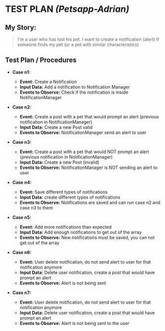 # TEST PLAN _(Petsapp-Adrian)_

## My Story:

> I'm a user who has lost his pet. I want to create a notification (alert) if someone finds my pet (or a pet with similar characteristics)

## Test Plan / Procedures

-   **Case n1:**

    -   **Event:** Create a Notification
    -   **Input Data:** Add a notification to Notification Manager
    -   **Events to Observe:** Check if the notification is inside NotificationManager
-   **Case n2:**

    -   **Event:** Create a post with a pet that would prompt an alert (previous notification in NotificationManager)
    -   **Input Data:** Create a new Post valid
    -   **Events to Observe:** NotificationManager send an alert to user
-   **Case n3:**

    -   **Event:** Create a post with a pet that would NOT prompt an alert (previous notification in NotificationManager)
    -   **Input Data:** Create a new Post (invalid)
    -   **Events to Observe:** NotificationManager is NOT sending an alert to user
-   **Case n4:**

    -   **Event:** Save different types of notifications
    -   **Input Data:** create different types of notifications
    -   **Events to Observe:** Notifications are saved and can run case n2 and case n3 to them
-   **Case n5:**

    -   **Event:** Add more notifications than expected
    -   **Input Data:** Add enough notifications to get out of the array
    -   **Events to Observe:** New notifications must be saved, you can not get out of the array
-   **Case n6:**

    -   **Event:** User delete notification, do not send alert to user for that notification anymore
    -   **Input Data:** Delete user notification, create a post that would have prompt an alert
    -   **Events to Observe:** Alert is not being sent
-   **Case n7:**

    -   **Event:** User delete notification, do not send alert to user for that notification anymore
    -   **Input Data:** Delete user notification, create a post that would have prompt an alert
    -   **Events to Observe:** Alert is not being sent to the user